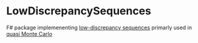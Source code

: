 # LowDiscrepancySequences

F# package implemenenting [low-discrepancy sequences](https://en.wikipedia.org/wiki/Low-discrepancy_sequence) primarly used in [quasi Monte Carlo](https://en.wikipedia.org/wiki/Quasi-Monte_Carlo_method)
